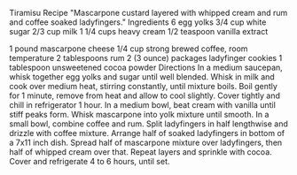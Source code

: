 Tiramisu Recipe
"Mascarpone custard layered with whipped cream and rum and coffee soaked ladyfingers."
Ingredients
6 egg yolks
3/4 cup white sugar
2/3 cup milk
1 1/4 cups heavy cream
1/2 teaspoon vanilla extract
 
1 pound mascarpone cheese
1/4 cup strong brewed coffee, room temperature
2 tablespoons rum
2 (3 ounce) packages ladyfinger cookies
1 tablespoon unsweetened cocoa powder
Directions
In a medium saucepan, whisk together egg yolks and sugar until well blended. Whisk in milk and cook over medium heat, stirring constantly, until mixture boils. Boil gently for 1 minute, remove from heat and allow to cool slightly. Cover tightly and chill in refrigerator 1 hour.
In a medium bowl, beat cream with vanilla until stiff peaks form. Whisk mascarpone into yolk mixture until smooth.
In a small bowl, combine coffee and rum. Split ladyfingers in half lengthwise and drizzle with coffee mixture.
Arrange half of soaked ladyfingers in bottom of a 7x11 inch dish. Spread half of mascarpone mixture over ladyfingers, then half of whipped cream over that. Repeat layers and sprinkle with cocoa. Cover and refrigerate 4 to 6 hours, until set.

